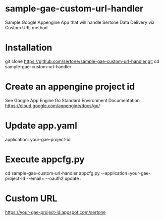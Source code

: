 # sample-gae-custom-url-handler
Sample Google Appengine App that will handle Sertone Data Delivery via Custom URL method

# Installation
git clone https://github.com/sertone/sample-gae-custom-url-handler.git
cd sample-gae-custom-url-handler

# Create an appengine project id
See Google App Engine Go Standard Environment Documentation
https://cloud.google.com/appengine/docs/go/

# Update app.yaml
application: your-gae-project-id

# Execute appcfg.py
cd sample-gae-custom-url-handler
appcfg.py --application=your-gae-project-id --email=<google account> --oauth2 update .

# Custom URL
https://your-gae-project-id.appspot.com/sertone
